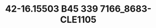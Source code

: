 ---
title: 42-16.15503 B45 339 7166_8683-CLE1105
image: 42-16.15503 B45 339 7166_8683-CLE1105.jpg
brand: outlet-sposo
layout: vestito
---